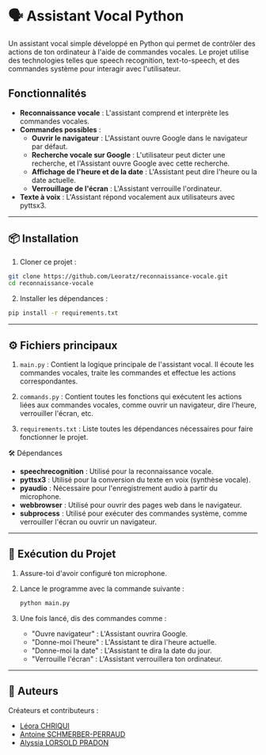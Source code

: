 # 🗣️ Assistant Vocal Python

Un assistant vocal simple développé en Python qui permet de contrôler des actions de ton ordinateur à l'aide de commandes vocales. Le projet utilise des technologies telles que speech recognition, text-to-speech, et des commandes système pour interagir avec l'utilisateur.

## Fonctionnalités

* **Reconnaissance vocale** : L'assistant comprend et interprète les commandes vocales.
* **Commandes possibles** :
    * **Ouvrir le navigateur** : L'Assistant ouvre Google dans le navigateur par défaut.
    * **Recherche vocale sur Google** : L'utilisateur peut dicter une recherche, et l'Assistant ouvre Google avec cette recherche.
    * **Affichage de l'heure et de la date** : L'Assistant peut dire l'heure ou la date actuelle.
    * **Verrouillage de l'écran** : L'Assistant verrouille l'ordinateur.
* **Texte à voix** : L'Assistant répond vocalement aux utilisateurs avec pyttsx3.

<hr>

## 📦 Installation

1. Cloner ce projet :

````bash
git clone https://github.com/Leoratz/reconnaissance-vocale.git
cd reconnaissance-vocale
````

2. Installer les dépendances :

````bash
pip install -r requirements.txt
````
<hr>

## ⚙️ Fichiers principaux

1. ````main.py```` :
Contient la logique principale de l'assistant vocal. Il écoute les commandes vocales, traite les commandes et effectue les actions correspondantes.

2. ````commands.py```` :
Contient toutes les fonctions qui exécutent les actions liées aux commandes vocales, comme ouvrir un navigateur, dire l'heure, verrouiller l'écran, etc.

3. ````requirements.txt```` :
Liste toutes les dépendances nécessaires pour faire fonctionner le projet.

🛠️ Dépendances

* **speechrecognition** : Utilisé pour la reconnaissance vocale.
* **pyttsx3** : Utilisé pour la conversion du texte en voix (synthèse vocale).
* **pyaudio** : Nécessaire pour l'enregistrement audio à partir du microphone.
* **webbrowser** : Utilisé pour ouvrir des pages web dans le navigateur.
* **subprocess** : Utilisé pour exécuter des commandes système, comme verrouiller l'écran ou ouvrir un navigateur.

<hr>

## 🚀 Exécution du Projet

1. Assure-toi d'avoir configuré ton microphone.

2. Lance le programme avec la commande suivante :

    ````bash
    python main.py
    ````

3. Une fois lancé, dis des commandes comme :
    * "Ouvre navigateur" : L'Assistant ouvrira Google.
    * "Donne-moi l'heure" : L'Assistant te dira l'heure actuelle.
    * "Donne-moi la date" : L'Assistant te dira la date du jour.
    * "Verrouille l'écran" : L'Assistant verrouillera ton ordinateur.

<hr>

## 📝 Auteurs

Créateurs et contributeurs :
* [Léora CHRIQUI](https://github.com/Leoratz) 
* [Antoine SCHMERBER-PERRAUD](https://github.com/AntoineSP01)
* [Alyssia LORSOLD PRADON](https://github.com/alyssialopr)